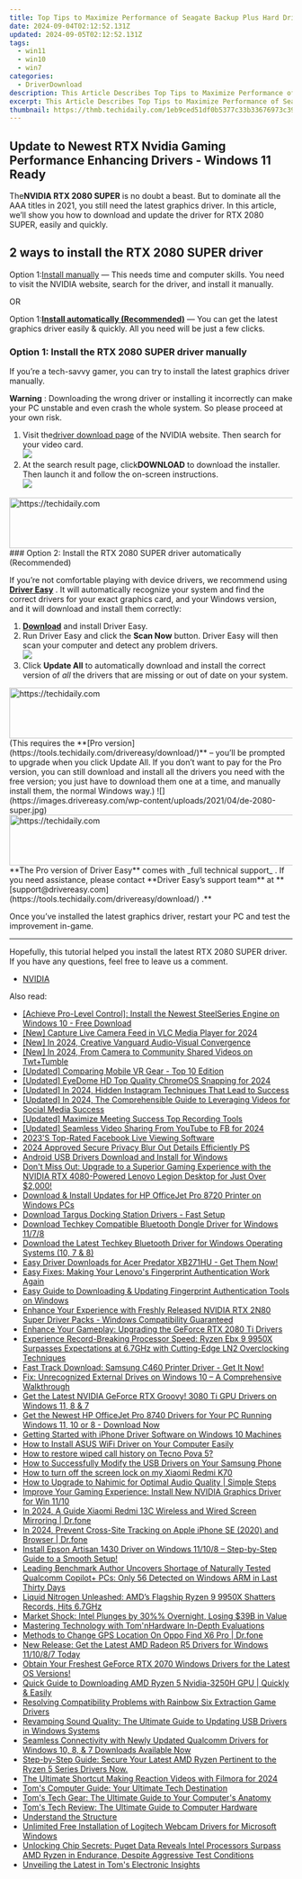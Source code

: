 ```yaml
---
title: Top Tips to Maximize Performance of Seagate Backup Plus Hard Drive - Insights
date: 2024-09-04T02:12:52.131Z
updated: 2024-09-05T02:12:52.131Z
tags:
  - win11
  - win10
  - win7
categories:
  - DriverDownload
description: This Article Describes Top Tips to Maximize Performance of Seagate Backup Plus Hard Drive - Insights
excerpt: This Article Describes Top Tips to Maximize Performance of Seagate Backup Plus Hard Drive - Insights
thumbnail: https://thmb.techidaily.com/1eb9ced51df0b5377c33b33676973c39490da0549a761ceba775a1dae7d61065.jpg
---
```


## Update to Newest RTX Nvidia Gaming Performance Enhancing Drivers - Windows 11 Ready

The**NVIDIA RTX 2080 SUPER** is no doubt a beast. But to dominate all the AAA titles in 2021, you still need the latest graphics driver. In this article, we’ll show you how to download and update the driver for RTX 2080 SUPER, easily and quickly.

## 2 ways to install the RTX 2080 SUPER driver

 Option 1:[Install manually](https://tools.techidaily.com/drivereasy/download/) — This needs time and computer skills. You need to visit the NVIDIA website, search for the driver, and install it manually.

OR

 Option 1:[**Install automatically (Recommended)**](https://www.drivereasy.com/knowledge/download-update-rtx-2080-super-drivers-windows-10/#option2) — You can get the latest graphics driver easily & quickly. All you need will be just a few clicks.

### Option 1: Install the RTX 2080 SUPER driver manually

 If you’re a tech-savvy gamer, you can try to install the latest graphics driver manually.

**Warning** : Downloading the wrong driver or installing it incorrectly can make your PC unstable and even crash the whole system. So please proceed at your own risk.

1. Visit the[driver download page](https://www.nvidia.com/Download/index.aspx) of the NVIDIA website. Then search for your video card.  
![](https://images.drivereasy.com/wp-content/uploads/2021/04/2080-super-manually.jpg)
2. At the search result page, click**DOWNLOAD** to download the installer. Then launch it and follow the on-screen instructions.  
![](https://images.drivereasy.com/wp-content/uploads/2021/04/2080-super-manually-2.jpg)

<!-- affiliate ads begin -->
<a href="https://appsumo.8odi.net/c/5597632/2087485/7443" target="_top" id="2087485">
  <img src="//a.impactradius-go.com/display-ad/7443-2087485" border="0" alt="https://techidaily.com" width="728" height="90"/>
</a>
<img height="0" width="0" src="https://appsumo.8odi.net/i/5597632/2087485/7443" style="position:absolute;visibility:hidden;" border="0" />
<!-- affiliate ads end -->
### Option 2: Install the RTX 2080 SUPER driver automatically (Recommended)

 If you’re not comfortable playing with device drivers, we recommend using **[Driver Easy](https://tools.techidaily.com/drivereasy/download/)**  . It will automatically recognize your system and find the correct drivers for your exact graphics card, and your Windows version, and it will download and install them correctly:

1. **[Download](https://tools.techidaily.com/drivereasy/download/)**  and install Driver Easy.
2. Run Driver Easy and click the **Scan Now** button. Driver Easy will then scan your computer and detect any problem drivers.  
![](https://images.drivereasy.com/wp-content/uploads/2020/09/scan-now-driver-easy.png)
3. Click **Update All** to automatically download and install the correct version of _all_ the drivers that are missing or out of date on your system.  
<!-- affiliate ads begin -->
<a href="https://aligracehair.sjv.io/c/5597632/1925570/19272" target="_top" id="1925570">
  <img src="//a.impactradius-go.com/display-ad/19272-1925570" border="0" alt="https://techidaily.com" width="728" height="90"/>
</a>
<img height="0" width="0" src="https://aligracehair.sjv.io/i/5597632/1925570/19272" style="position:absolute;visibility:hidden;" border="0" />
<!-- affiliate ads end -->
 (This requires the **[Pro version](https://tools.techidaily.com/drivereasy/download/)**  – you’ll be prompted to upgrade when you click Update All. If you don’t want to pay for the Pro version, you can still download and install all the drivers you need with the free version; you just have to download them one at a time, and manually install them, the normal Windows way.)  
![](https://images.drivereasy.com/wp-content/uploads/2021/04/de-2080-super.jpg)

<!-- affiliate ads begin -->
<a href="https://appsumo.8odi.net/c/5597632/2118306/7443" target="_top" id="2118306">
  <img src="//a.impactradius-go.com/display-ad/7443-2118306" border="0" alt="https://techidaily.com" width="728" height="90"/>
</a>
<img height="0" width="0" src="https://appsumo.8odi.net/i/5597632/2118306/7443" style="position:absolute;visibility:hidden;" border="0" />
<!-- affiliate ads end -->
**The Pro version of Driver Easy** comes with _full technical support_ . If you need assistance, please contact **Driver Easy’s support team** at **[support@drivereasy.com](https://tools.techidaily.com/drivereasy/download/) .**

 Once you’ve installed the latest graphics driver, restart your PC and test the improvement in-game.

---

 Hopefully, this tutorial helped you install the latest RTX 2080 SUPER driver. If you have any questions, feel free to leave us a comment.

* [NVIDIA](https://tools.techidaily.com/drivereasy/download/)

<ins class="adsbygoogle"
     style="display:block"
     data-ad-format="autorelaxed"
     data-ad-client="ca-pub-7571918770474297"
     data-ad-slot="1223367746"></ins>



<ins class="adsbygoogle"
     style="display:block"
     data-ad-client="ca-pub-7571918770474297"
     data-ad-slot="8358498916"
     data-ad-format="auto"
     data-full-width-responsive="true"></ins>

<span class="atpl-alsoreadstyle">Also read:</span>
<div><ul>
<li><a href="https://hardware-help.techidaily.com/1722969831335-achieve-pro-level-control-install-the-newest-steelseries-engine-on-windows-10-free-download/"><u>[Achieve Pro-Level Control]: Install the Newest SteelSeries Engine on Windows 10 - Free Download</u></a></li>
<li><a href="https://screen-activity-recording.techidaily.com/new-capture-live-camera-feed-in-vlc-media-player-for-2024/"><u>[New] Capture Live Camera Feed in VLC Media Player for 2024</u></a></li>
<li><a href="https://youtube-sure.techidaily.com/n-2024-creative-vanguard-audio-visual-convergence/"><u>[New] In 2024, Creative Vanguard  Audio-Visual Convergence</u></a></li>
<li><a href="https://twitter-videos.techidaily.com/new-in-2024-from-camera-to-community-shared-videos-on-twtplustumble/"><u>[New] In 2024, From Camera to Community  Shared Videos on Twt+Tumble</u></a></li>
<li><a href="https://extra-tips.techidaily.com/updated-comparing-mobile-vr-gear-top-10-edition/"><u>[Updated] Comparing Mobile VR Gear - Top 10 Edition</u></a></li>
<li><a href="https://screen-mirroring-recording.techidaily.com/updated-eyedome-hd-top-quality-chromeos-snapping-for-2024/"><u>[Updated] EyeDome HD  Top Quality ChromeOS Snapping for 2024</u></a></li>
<li><a href="https://instagram-video-files.techidaily.com/updated-in-2024-hidden-instagram-techniques-that-lead-to-success/"><u>[Updated] In 2024, Hidden Instagram Techniques That Lead to Success</u></a></li>
<li><a href="https://facebook-video-content.techidaily.com/updated-in-2024-the-comprehensible-guide-to-leveraging-videos-for-social-media-success/"><u>[Updated] In 2024, The Comprehensible Guide to Leveraging Videos for Social Media Success</u></a></li>
<li><a href="https://visual-screen-recording.techidaily.com/updated-maximize-meeting-success-top-recording-tools/"><u>[Updated] Maximize Meeting Success  Top Recording Tools</u></a></li>
<li><a href="https://facebook-video-content.techidaily.com/updated-seamless-video-sharing-from-youtube-to-fb-for-2024/"><u>[Updated] Seamless Video Sharing From YouTube to FB for 2024</u></a></li>
<li><a href="https://facebook-video-content.techidaily.com/2023s-top-rated-facebook-live-viewing-software/"><u>2023'S Top-Rated Facebook Live Viewing Software</u></a></li>
<li><a href="https://extra-support.techidaily.com/2024-approved-secure-privacy-blur-out-details-efficiently-ps/"><u>2024 Approved  Secure Privacy  Blur Out Details Efficiently PS</u></a></li>
<li><a href="https://hardware-help.techidaily.com/android-usb-drivers-download-and-install-for-windows/"><u>Android USB Drivers Download and Install for Windows</u></a></li>
<li><a href="https://hardware-help.techidaily.com/1723262426272-dont-miss-out-upgrade-to-a-superior-gaming-experience-with-the-nvidia-rtx-4080-powered-lenovo-legion-desktop-for-just-over-2000/"><u>Don't Miss Out: Upgrade to a Superior Gaming Experience with the NVIDIA RTX 4080-Powered Lenovo Legion Desktop for Just Over $2,000!</u></a></li>
<li><a href="https://hardware-help.techidaily.com/download-and-install-updates-for-hp-officejet-pro-8720-printer-on-windows-pcs/"><u>Download & Install Updates for HP OfficeJet Pro 8720 Printer on Windows PCs</u></a></li>
<li><a href="https://hardware-help.techidaily.com/download-targus-docking-station-drivers-fast-setup/"><u>Download Targus Docking Station Drivers - Fast Setup</u></a></li>
<li><a href="https://hardware-help.techidaily.com/download-techkey-compatible-bluetooth-dongle-driver-for-windows-1178/"><u>Download Techkey Compatible Bluetooth Dongle Driver for Windows 11/7/8</u></a></li>
<li><a href="https://hardware-help.techidaily.com/download-the-latest-techkey-bluetooth-driver-for-windows-operating-systems-10-7-and-8/"><u>Download the Latest Techkey Bluetooth Driver for Windows Operating Systems (10, 7 & 8)</u></a></li>
<li><a href="https://hardware-help.techidaily.com/easy-driver-downloads-for-acer-predator-xb271hu-get-them-now/"><u>Easy Driver Downloads for Acer Predator XB271HU - Get Them Now!</u></a></li>
<li><a href="https://win-howtos.techidaily.com/easy-fixes-making-your-lenovos-fingerprint-authentication-work-again/"><u>Easy Fixes: Making Your Lenovo's Fingerprint Authentication Work Again</u></a></li>
<li><a href="https://hardware-help.techidaily.com/easy-guide-to-downloading-and-updating-fingerprint-authentication-tools-on-windows/"><u>Easy Guide to Downloading & Updating Fingerprint Authentication Tools on Windows</u></a></li>
<li><a href="https://hardware-help.techidaily.com/1722965869181-enhance-your-experience-with-freshly-released-nvidia-rtx-2n80-super-driver-packs-windows-compatibility-guaranteed/"><u>Enhance Your Experience with Freshly Released NVIDIA RTX 2N80 Super Driver Packs - Windows Compatibility Guaranteed</u></a></li>
<li><a href="https://hardware-help.techidaily.com/enhance-your-gameplay-upgrading-the-geforce-rtx-2080-ti-drivers/"><u>Enhance Your Gameplay: Upgrading the GeForce RTX 2080 Ti Drivers</u></a></li>
<li><a href="https://hardware-help.techidaily.com/experience-record-breaking-processor-speed-ryzen-ebx-9-9950x-surpasses-expectations-at-67ghz-with-cutting-edge-ln2-overclocking-techniques/"><u>Experience Record-Breaking Processor Speed: Ryzen Ebx 9 9950X Surpasses Expectations at 6.7GHz with Cutting-Edge LN2 Overclocking Techniques</u></a></li>
<li><a href="https://hardware-help.techidaily.com/fast-track-download-samsung-c460-printer-driver-get-it-now/"><u>Fast Track Download: Samsung C460 Printer Driver - Get It Now!</u></a></li>
<li><a href="https://hardware-help.techidaily.com/fix-unrecognized-external-drives-on-windows-10-a-comprehensive-walkthrough/"><u>Fix: Unrecognized External Drives on Windows 10 – A Comprehensive Walkthrough</u></a></li>
<li><a href="https://hardware-help.techidaily.com/get-the-latest-nvidia-geforce-rtx-groovy-3080-ti-gpu-drivers-on-windows-11-8-and-7/"><u>Get the Latest NVIDIA GeForce RTX Groovy! 3080 Ti GPU Drivers on Windows 11, 8 & 7</u></a></li>
<li><a href="https://hardware-help.techidaily.com/get-the-newest-hp-officejet-pro-8740-drivers-for-your-pc-running-windows-11-10-or-8-download-now/"><u>Get the Newest HP OfficeJet Pro 8740 Drivers for Your PC Running Windows 11, 10 or 8 - Download Now</u></a></li>
<li><a href="https://hardware-help.techidaily.com/getting-started-with-iphone-driver-software-on-windows-10-machines/"><u>Getting Started with iPhone Driver Software on Windows 10 Machines</u></a></li>
<li><a href="https://hardware-help.techidaily.com/how-to-install-asus-wifi-driver-on-your-computer-easily/"><u>How to Install ASUS WiFi Driver on Your Computer Easily</u></a></li>
<li><a href="https://blog-min.techidaily.com/how-to-restore-wiped-call-history-on-tecno-pova-5-by-fonelab-android-recover-call-logs/"><u>How to restore wiped call history on Tecno Pova 5?</u></a></li>
<li><a href="https://hardware-help.techidaily.com/how-to-successfully-modify-the-usb-drivers-on-your-samsung-phone/"><u>How to Successfully Modify the USB Drivers on Your Samsung Phone</u></a></li>
<li><a href="https://review-topics.techidaily.com/how-to-turn-off-the-screen-lock-on-my-xiaomi-redmi-k70-by-drfone-android-unlock-android-unlock/"><u>How to turn off the screen lock on my Xiaomi Redmi K70</u></a></li>
<li><a href="https://hardware-help.techidaily.com/how-to-upgrade-to-nahimic-for-optimal-audio-quality-simple-steps/"><u>How to Upgrade to Nahimic for Optimal Audio Quality | Simple Steps</u></a></li>
<li><a href="https://hardware-help.techidaily.com/improve-your-gaming-experience-install-new-nvidia-graphics-driver-for-win-1110/"><u>Improve Your Gaming Experience: Install New NVIDIA Graphics Driver for Win 11/10</u></a></li>
<li><a href="https://screen-mirror.techidaily.com/in-2024-a-guide-xiaomi-redmi-13c-wireless-and-wired-screen-mirroring-drfone-by-drfone-android/"><u>In 2024, A Guide Xiaomi Redmi 13C Wireless and Wired Screen Mirroring | Dr.fone</u></a></li>
<li><a href="https://phone-solutions.techidaily.com/in-2024-prevent-cross-site-tracking-on-apple-iphone-se-2020-and-browser-drfone-by-drfone-virtual-ios/"><u>In 2024, Prevent Cross-Site Tracking on Apple iPhone SE (2020) and Browser | Dr.fone</u></a></li>
<li><a href="https://hardware-help.techidaily.com/install-epson-artisan-1430-driver-on-windows-11108-step-by-step-guide-to-a-smooth-setup/"><u>Install Epson Artisan 1430 Driver on Windows 11/10/8 – Step-by-Step Guide to a Smooth Setup!</u></a></li>
<li><a href="https://hardware-help.techidaily.com/leading-benchmark-author-uncovers-shortage-of-naturally-tested-qualcomm-copilotplus-pcs-only-56-detected-on-windows-arm-in-last-thirty-days/"><u>Leading Benchmark Author Uncovers Shortage of Naturally Tested Qualcomm Copilot+ PCs: Only 56 Detected on Windows ARM in Last Thirty Days</u></a></li>
<li><a href="https://hardware-help.techidaily.com/1723262317845-liquid-nitrogen-unleashed-amds-flagship-ryzen-9-9950x-shatters-records-hits-67ghz/"><u>Liquid Nitrogen Unleashed: AMD’s Flagship Ryzen 9 9950X Shatters Records, Hits 6.7GHz</u></a></li>
<li><a href="https://hardware-help.techidaily.com/market-shock-intel-plunges-by-30-overnight-losing-39b-in-value/"><u>Market Shock: Intel Plunges by 30%% Overnight, Losing $39B in Value</u></a></li>
<li><a href="https://hardware-help.techidaily.com/mastering-technology-with-tomnhardware-in-depth-evaluations/"><u>Mastering Technology with Tom'nHardware In-Depth Evaluations</u></a></li>
<li><a href="https://fake-location.techidaily.com/methods-to-change-gps-location-on-oppo-find-x6-pro-drfone-by-drfone-virtual-android/"><u>Methods to Change GPS Location On Oppo Find X6 Pro | Dr.fone</u></a></li>
<li><a href="https://hardware-help.techidaily.com/1722973480172-new-release-get-the-latest-amd-radeon-r5-drivers-for-windows-111087-today/"><u>New Release: Get the Latest AMD Radeon R5 Drivers for Windows 11/10/8/7 Today</u></a></li>
<li><a href="https://hardware-help.techidaily.com/obtain-your-freshest-geforce-rtx-2070-windows-drivers-for-the-latest-os-versions/"><u>Obtain Your Freshest GeForce RTX 2070 Windows Drivers for the Latest OS Versions!</u></a></li>
<li><a href="https://hardware-help.techidaily.com/quick-guide-to-downloading-amd-ryzen-5-nvidia-3250h-gpu-quickly-and-easily/"><u>Quick Guide to Downloading AMD Ryzen 5 Nvidia-3250H GPU | Quickly & Easily</u></a></li>
<li><a href="https://win-solutions.techidaily.com/resolving-compatibility-problems-with-rainbow-six-extraction-game-drivers/"><u>Resolving Compatibility Problems with Rainbow Six Extraction Game Drivers</u></a></li>
<li><a href="https://hardware-help.techidaily.com/revamping-sound-quality-the-ultimate-guide-to-updating-usb-drivers-in-windows-systems/"><u>Revamping Sound Quality: The Ultimate Guide to Updating USB Drivers in Windows Systems</u></a></li>
<li><a href="https://hardware-help.techidaily.com/seamless-connectivity-with-newly-updated-qualcomm-drivers-for-windows-10-8-and-7-downloads-available-now/"><u>Seamless Connectivity with Newly Updated Qualcomm Drivers for Windows 10, 8, & 7 Downloads Available Now</u></a></li>
<li><a href="https://hardware-help.techidaily.com/step-by-step-guide-secure-your-latest-amd-ryzen-pertinent-to-the-ryzen-5-series-drivers-now/"><u>Step-by-Step Guide: Secure Your Latest AMD Ryzen Pertinent to the Ryzen 5 Series Drivers Now.</u></a></li>
<li><a href="https://smart-video-editing.techidaily.com/the-ultimate-shortcut-making-reaction-videos-with-filmora-for-2024/"><u>The Ultimate Shortcut Making Reaction Videos with Filmora for 2024</u></a></li>
<li><a href="https://hardware-help.techidaily.com/toms-computer-guide-your-ultimate-tech-destination/"><u>Tom's Computer Guide: Your Ultimate Tech Destination</u></a></li>
<li><a href="https://hardware-help.techidaily.com/toms-tech-gear-the-ultimate-guide-to-your-computers-anatomy/"><u>Tom's Tech Gear: The Ultimate Guide to Your Computer's Anatomy</u></a></li>
<li><a href="https://hardware-help.techidaily.com/toms-tech-review-the-ultimate-guide-to-computer-hardware/"><u>Tom's Tech Review: The Ultimate Guide to Computer Hardware</u></a></li>
<li><a href="https://hardware-help.techidaily.com/understand-the-structure/"><u>Understand the Structure</u></a></li>
<li><a href="https://hardware-help.techidaily.com/unlimited-free-installation-of-logitech-webcam-drivers-for-microsoft-windows/"><u>Unlimited Free Installation of Logitech Webcam Drivers for Microsoft Windows</u></a></li>
<li><a href="https://hardware-help.techidaily.com/unlocking-chip-secrets-puget-data-reveals-intel-processors-surpass-amd-ryzen-in-endurance-despite-aggressive-test-conditions/"><u>Unlocking Chip Secrets: Puget Data Reveals Intel Processors Surpass AMD Ryzen in Endurance, Despite Aggressive Test Conditions</u></a></li>
<li><a href="https://hardware-help.techidaily.com/unveiling-the-latest-in-toms-electronic-insights/"><u>Unveiling the Latest in Tom's Electronic Insights</u></a></li>
</ul></div>
